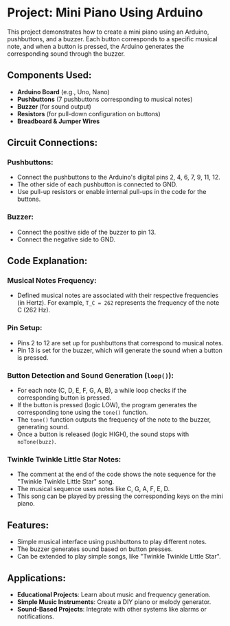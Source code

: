 # Project: Mini Piano Using Arduino

This project demonstrates how to create a mini piano using an Arduino, pushbuttons, and a buzzer. Each button corresponds to a specific musical note, and when a button is pressed, the Arduino generates the corresponding sound through the buzzer.

## Components Used:
- **Arduino Board** (e.g., Uno, Nano)
- **Pushbuttons** (7 pushbuttons corresponding to musical notes)
- **Buzzer** (for sound output)
- **Resistors** (for pull-down configuration on buttons)
- **Breadboard & Jumper Wires**

## Circuit Connections:
### Pushbuttons:
- Connect the pushbuttons to the Arduino's digital pins 2, 4, 6, 7, 9, 11, 12.
- The other side of each pushbutton is connected to GND.
- Use pull-up resistors or enable internal pull-ups in the code for the buttons.

### Buzzer:
- Connect the positive side of the buzzer to pin 13.
- Connect the negative side to GND.

## Code Explanation:
### Musical Notes Frequency:
- Defined musical notes are associated with their respective frequencies (in Hertz). For example, `T_C = 262` represents the frequency of the note C (262 Hz).

### Pin Setup:
- Pins 2 to 12 are set up for pushbuttons that correspond to musical notes.
- Pin 13 is set for the buzzer, which will generate the sound when a button is pressed.

### Button Detection and Sound Generation (`loop()`):
- For each note (C, D, E, F, G, A, B), a while loop checks if the corresponding button is pressed.
- If the button is pressed (logic LOW), the program generates the corresponding tone using the `tone()` function.
- The `tone()` function outputs the frequency of the note to the buzzer, generating sound.
- Once a button is released (logic HIGH), the sound stops with `noTone(buzz)`.

### Twinkle Twinkle Little Star Notes:
- The comment at the end of the code shows the note sequence for the "Twinkle Twinkle Little Star" song.
- The musical sequence uses notes like C, G, A, F, E, D.
- This song can be played by pressing the corresponding keys on the mini piano.

## Features:
- Simple musical interface using pushbuttons to play different notes.
- The buzzer generates sound based on button presses.
- Can be extended to play simple songs, like "Twinkle Twinkle Little Star".

## Applications:
- **Educational Projects**: Learn about music and frequency generation.
- **Simple Music Instruments**: Create a DIY piano or melody generator.
- **Sound-Based Projects**: Integrate with other systems like alarms or notifications.
